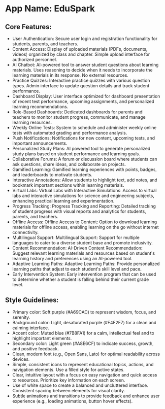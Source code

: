 # **App Name**: EduSpark

## Core Features:

- User Authentication: Secure user login and registration functionality for students, parents, and teachers.
- Content Access: Display of uploaded materials (PDFs, documents, videos) organized by class and chapter. Simple upload interface for authorized personnel.
- AI Chatbot: AI-powered tool to answer student questions about learning materials. Uses reasoning to decide when it needs to incorporate the learning materials in its response.  No external resources.
- Practice Quizzes: Interactive practice quizzes with various question types. Admin interface to update question details and track student performance.
- Dashboard Display: User interface optimized for dashboard presentation of recent test performance, upcoming assignments, and personalized learning recommendations.
- Role-Based Dashboards: Dedicated dashboards for parents and teachers to monitor student progress, communicate, and manage learning resources.
- Weekly Online Tests: System to schedule and administer weekly online tests with automated grading and performance analysis.
- Push Notifications: Notifications for new content, upcoming tests, and important announcements.
- Personalized Study Plans: AI powered tool to generate personalized study plans based on student performance and learning goals.
- Collaborative Forums: A forum or discussion board where students can ask questions, share ideas, and collaborate on projects.
- Gamified Learning: Gamified learning experiences with points, badges, and leaderboards to motivate students.
- Interactive Annotations: Allow students to highlight text, add notes, and bookmark important sections within learning materials.
- Virtual Labs: Virtual Labs with Interactive Simulations: Access to virtual labs and interactive simulations for science and engineering subjects, enhancing practical learning and experimentation.
- Progress Tracking: Progress Tracking and Reporting: Detailed tracking of student progress with visual reports and analytics for students, parents, and teachers.
- Offline Access: Offline Access to Content: Option to download learning materials for offline access, enabling learning on the go without internet connectivity.
- Multilingual Support: Multilingual Support: Support for multiple languages to cater to a diverse student base and promote inclusivity.
- Content Recommendation: AI-Driven Content Recommendation: Suggest relevant learning materials and resources based on student's learning history and preferences using an AI-powered tool.
- Adaptive Learning Paths: Adaptive Learning Paths: Provide personalized learning paths that adjust to each student's skill level and pace.
- Early Intervention System: Early intervention program that can be used to determine whether a student is falling behind their current grade level.

## Style Guidelines:

- Primary color: Soft purple (#A69CAC) to represent wisdom, focus, and serenity.
- Background color: Light, desaturated purple (#F4F2F7) for a clean and calming interface.
- Accent color: Muted blue (#7B8FA1) for a calm, intellectual feel and to highlight important elements.
- Secondary color: Light green (#A8E6CF) to indicate success, growth, and positive feedback.
- Clean, modern font (e.g., Open Sans, Lato) for optimal readability across devices.
- Simple, consistent icons to represent educational topics, actions, and navigation elements. Use a filled style for active states.
- Clear, intuitive layout with a focus on easy navigation and quick access to resources. Prioritize key information on each screen.
- Use of white space to create a balanced and uncluttered interface. Consistent spacing between elements for visual clarity.
- Subtle animations and transitions to provide feedback and enhance user experience (e.g., loading animations, button hover effects).